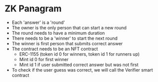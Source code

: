 # ZK Panagram

- Each 'answer' is a 'round'
- The owner is the only person that can start a new round
- The round needs to have a minimum duration
- There needs to be a 'winner' to start the next round
- The winner is first person that submits correct answer
- The contract needs to be an NFT contract
  - ERC-1155 (token id 0 for winners, token id 1 for runners up)
  - Mint id 0 for first winner
  - Mint id 1 if user submitted correct answer but was not first
- To check if the user guess was correct, we will call the Verifier smart contract
